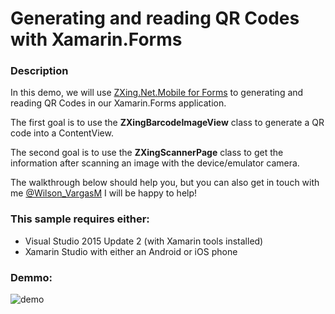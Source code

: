 # Generating and reading QR Codes with Xamarin.Forms

### Description
In this demo, we will use [ZXing.Net.Mobile for Forms](https://components.xamarin.com/gettingstarted/zxing.net.mobile.forms) to generating and reading QR Codes in our Xamarin.Forms application.

The first goal is to use the **ZXingBarcodeImageView** class to generate a QR code into a ContentView.


The second goal is to use the **ZXingScannerPage** class to get the information after scanning an image with the device/emulator camera. 


The walkthrough below should help you, but you can also get in touch with me [@Wilson_VargasM](https://twitter.com/Wilson_VargasM)  I will be happy to help!

### This sample requires either:

- Visual Studio 2015 Update 2 (with Xamarin tools installed)
- Xamarin Studio with either an Android or iOS phone

### Demmo:

![demo](https://media.giphy.com/media/3ohzdH1jijpzGUIVgs/giphy.gif)
